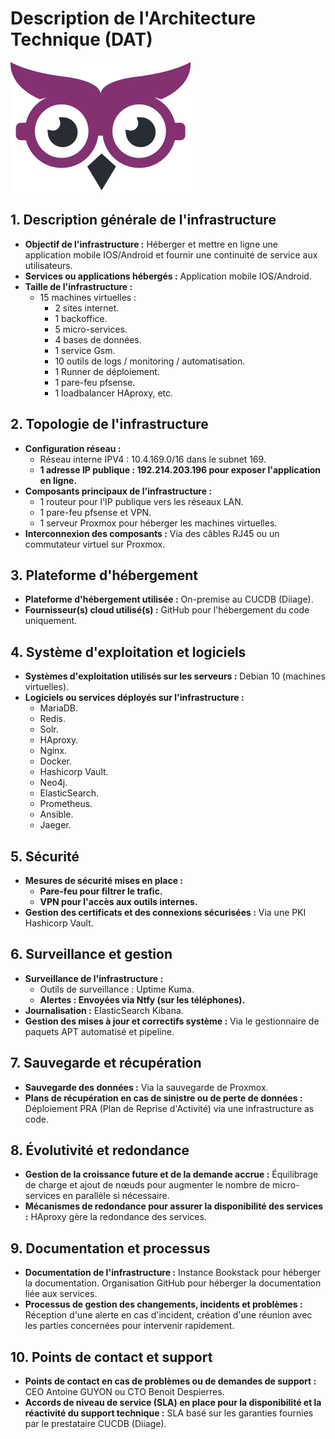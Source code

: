 # Description de l'Architecture Technique (DAT)
![Logo](misc/owl.svg)

## 1. Description générale de l'infrastructure
- **Objectif de l'infrastructure :** Héberger et mettre en ligne une application mobile IOS/Android et fournir une continuité de service aux utilisateurs.
- **Services ou applications hébergés :** Application mobile IOS/Android.
- **Taille de l'infrastructure :**
  - 15 machines virtuelles :
    - 2 sites internet.
    - 1 backoffice.
    - 5 micro-services.
    - 4 bases de données.
    - 1 service Gsm.
    - 10 outils de logs / monitoring / automatisation.
    - 1 Runner de déploiement.
    - 1 pare-feu pfsense.
    - 1 loadbalancer HAproxy, etc.

## 2. Topologie de l'infrastructure
- **Configuration réseau :**
  - Réseau interne IPV4 : 10.4.169.0/16 dans le subnet 169.
  - **1 adresse IP publique : 192.214.203.196 pour exposer l'application en ligne.**
- **Composants principaux de l'infrastructure :**
  - 1 routeur pour l'IP publique vers les réseaux LAN.
  - 1 pare-feu pfsense et VPN.
  - 1 serveur Proxmox pour héberger les machines virtuelles.
- **Interconnexion des composants :** Via des câbles RJ45 ou un commutateur virtuel sur Proxmox.

## 3. Plateforme d'hébergement
- **Plateforme d'hébergement utilisée :** On-premise au CUCDB (Diiage).
- **Fournisseur(s) cloud utilisé(s) :** GitHub pour l'hébergement du code uniquement.

## 4. Système d'exploitation et logiciels
- **Systèmes d'exploitation utilisés sur les serveurs :** Debian 10 (machines virtuelles).
- **Logiciels ou services déployés sur l'infrastructure :**
  - MariaDB.
  - Redis.
  - Solr.
  - HAproxy.
  - Nginx.
  - Docker.
  - Hashicorp Vault.
  - Neo4j.
  - ElasticSearch.
  - Prometheus.
  - Ansible.
  - Jaeger.

## 5. Sécurité
- **Mesures de sécurité mises en place :**
  - **Pare-feu pour filtrer le trafic.**
  - **VPN pour l'accès aux outils internes.**
- **Gestion des certificats et des connexions sécurisées :** Via une PKI Hashicorp Vault.

## 6. Surveillance et gestion
- **Surveillance de l'infrastructure :**
  - Outils de surveillance : Uptime Kuma.
  - **Alertes : Envoyées via Ntfy (sur les téléphones).**
- **Journalisation :** ElasticSearch Kibana.
- **Gestion des mises à jour et correctifs système :** Via le gestionnaire de paquets APT automatisé et pipeline.

## 7. Sauvegarde et récupération
- **Sauvegarde des données :** Via la sauvegarde de Proxmox.
- **Plans de récupération en cas de sinistre ou de perte de données :** Déploiement PRA (Plan de Reprise d'Activité) via une infrastructure as code.

## 8. Évolutivité et redondance
- **Gestion de la croissance future et de la demande accrue :** Équilibrage de charge et ajout de nœuds pour augmenter le nombre de micro-services en parallèle si nécessaire.
- **Mécanismes de redondance pour assurer la disponibilité des services :** HAproxy gère la redondance des services.

## 9. Documentation et processus
- **Documentation de l'infrastructure :** Instance Bookstack pour héberger la documentation. Organisation GitHub pour héberger la documentation liée aux services.
- **Processus de gestion des changements, incidents et problèmes :** Réception d'une alerte en cas d'incident, création d'une réunion avec les parties concernées pour intervenir rapidement.

## 10. Points de contact et support
- **Points de contact en cas de problèmes ou de demandes de support :** CEO Antoine GUYON ou CTO Benoit Despierres.
- **Accords de niveau de service (SLA) en place pour la disponibilité et la réactivité du support technique :** SLA basé sur les garanties fournies par le prestataire CUCDB (Diiage).
